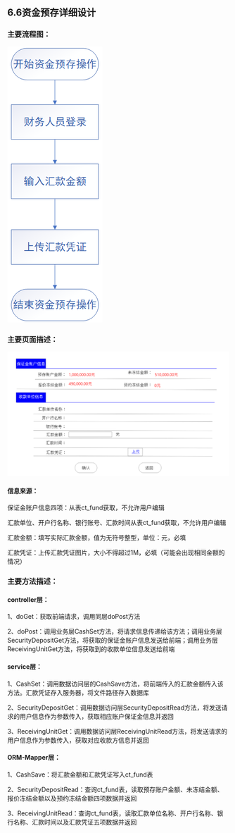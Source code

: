 ## 6.6资金预存详细设计

### 主要流程图：

![6.6FlowChat](./imgs/6.6images/6.6FlowChat.png)

### 主要页面描述：

![资金预存](./imgs/6.6images/资金预存.png)

#### 信息来源：

保证金账户信息四项：从表ct_fund获取，不允许用户编辑

汇款单位、开户行名称、银行账号、汇款时间从表ct_fund获取，不允许用户编辑

汇款金额：填写实际汇款金额，值为无符号整型，单位：元，必填

汇款凭证：上传汇款凭证图片，大小不得超过1M，必填（可能会出现相同金额的情况）



### 主要方法描述：

#### controller层：

1、doGet：获取前端请求，调用同层doPost方法

2、doPost：调用业务层CashSet方法，将请求信息传递给该方法；调用业务层SecurityDepositGet方法，将获取的保证金账户信息发送给前端；调用业务层ReceivingUnitGet方法，将获取到的收款单位信息发送给前端

#### service层：

1、CashSet：调用数据访问层的CashSave方法，将前端传入的汇款金额传入该方法。汇款凭证存入服务器，将文件路径存入数据库

2、SecurityDepositGet：调用数据访问层SecurityDepositRead方法，将发送请求的用户信息作为参数传入，获取相应账户保证金信息并返回

3、ReceivingUnitGet：调用数据访问层ReceivingUnitRead方法，将发送请求的用户信息作为参数传入，获取对应收款方信息并返回

#### ORM-Mapper层：

1、CashSave：将汇款金额和汇款凭证写入ct_fund表

2、SecurityDepositRead：查询ct_fund表，读取预存账户金额、未冻结金额、报价冻结金额以及预约冻结金额四项数据并返回

3、ReceivingUnitRead：查询ct_fund表，读取汇款单位名称、开户行名称、银行名称、汇款时间以及汇款凭证五项数据并返回